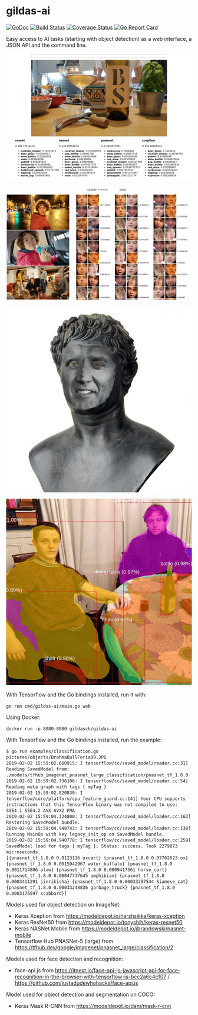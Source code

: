 # gildas-ai 

[![GoDoc](https://godoc.org/github.com/gildasch/gildas-ai?status.svg)](https://godoc.org/github.com/gildasch/gildas-ai)
[![Build Status](https://travis-ci.org/gildasch/gildas-ai.svg?branch=master)](https://travis-ci.org/gildasch/gildas-ai)
[![Coverage Status](https://coveralls.io/repos/github/GildasCh/gildas-ai/badge.svg?branch=master)](https://coveralls.io/github/GildasCh/gildas-ai?branch=master)
[![Go Report Card](https://goreportcard.com/badge/github.com/GildasCh/gildas-ai)](https://goreportcard.com/report/github.com/GildasCh/gildas-ai)

Easy access to AI tasks (starting with object detection) as a web
interface, a JSON API and the command line.

![wine](static/wine.png)

![faces](static/faces_wide.png)

![faceswap](static/faceswap.jpg)

![masks](static/masks.jpg)

With Tensorflow and the Go bindings installed, run it with:

```
go run cmd/gildas-ai/main.go web
```

Using Docker:

```
docker run -p 8080:8080 gildasch/gildas-ai
```

With Tensorflow and the Go bindings installed, run the example:

```
$ go run examples/classification.go pictures/objects/BrahmaBullFeria09.JPG
2019-02-02 15:59:02.660915: I tensorflow/cc/saved_model/reader.cc:31] Reading SavedModel from: ./models/tfhub_imagenet_pnasnet_large_classification/pnasnet_tf_1.8.0
2019-02-02 15:59:02.736106: I tensorflow/cc/saved_model/reader.cc:54] Reading meta graph with tags { myTag }
2019-02-02 15:59:02.820830: I tensorflow/core/platform/cpu_feature_guard.cc:141] Your CPU supports instructions that this TensorFlow binary was not compiled to use: SSE4.1 SSE4.2 AVX AVX2 FMA
2019-02-02 15:59:04.324800: I tensorflow/cc/saved_model/loader.cc:162] Restoring SavedModel bundle.
2019-02-02 15:59:04.940743: I tensorflow/cc/saved_model/loader.cc:138] Running MainOp with key legacy_init_op on SavedModel bundle.
2019-02-02 15:59:04.940778: I tensorflow/cc/saved_model/loader.cc:259] SavedModel load for tags { myTag }; Status: success. Took 2279873 microseconds.
[{pnasnet_tf_1.8.0 0.8123116 oxcart} {pnasnet_tf_1.8.0 0.07762623 ox} {pnasnet_tf_1.8.0 0.0015942967 water_buffalo} {pnasnet_tf_1.8.0 0.0011714806 plow} {pnasnet_tf_1.8.0 0.0009417561 horse_cart} {pnasnet_tf_1.8.0 0.00047737645 amphibian} {pnasnet_tf_1.8.0 0.0003411291 jinrikisha} {pnasnet_tf_1.8.0 0.00033297544 Siamese_cat} {pnasnet_tf_1.8.0 0.00033248836 garbage_truck} {pnasnet_tf_1.8.0 0.0003175597 scabbard}]
```

Models used for object detection on ImageNet:

- Keras Xception from https://modeldepot.io/harshsikka/keras-xception
- Keras ResNet50 from https://modeldepot.io/tonyshih/keras-resnet50
- Keras NASNet Mobile from https://modeldepot.io/jbrandowski/nasnet-mobile
- Tensorflow Hub PNASNet-5 (large) from https://tfhub.dev/google/imagenet/pnasnet_large/classification/2

Models used for face detection and recognition:

- face-api.js from https://itnext.io/face-api-js-javascript-api-for-face-recognition-in-the-browser-with-tensorflow-js-bcc2a6c4cf07 / https://github.com/justadudewhohacks/face-api.js

Model used for object detection and segmentation on COCO:

- Keras Mask R-CNN from https://modeldepot.io/dani/mask-r-cnn
